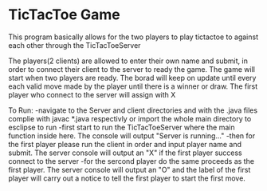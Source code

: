 # TicTacToe Game

This program basically allows for the two players to play tictactoe to against each other through the TicTacToeServer

The players(2 clients) are allowed to enter their own name and submit, in order to connect their client to the server to ready the game. The game will start when two players are ready. The borad will keep on update until every each valid move made by the player until there is a winner or draw.
The first player who connect to the server will assign with X

To Run:
-navigate to the Server and client directories and with the .java files complie  with javac *.java respectivly or import the whole main directory to esclipse to  run
-first start to run the TicTacToeServer where the main function inside here. The  console will output "Server is running..."
-then for the first player please run the client in order and input player name  and submit. The server console will output an "X" if the first player success  connect to the server
-for the sercond player do the same proceeds as the first player. The  server console will  output an "O" and the label of the first player will carry  out a notice to tell the first player to start the first move.


 
